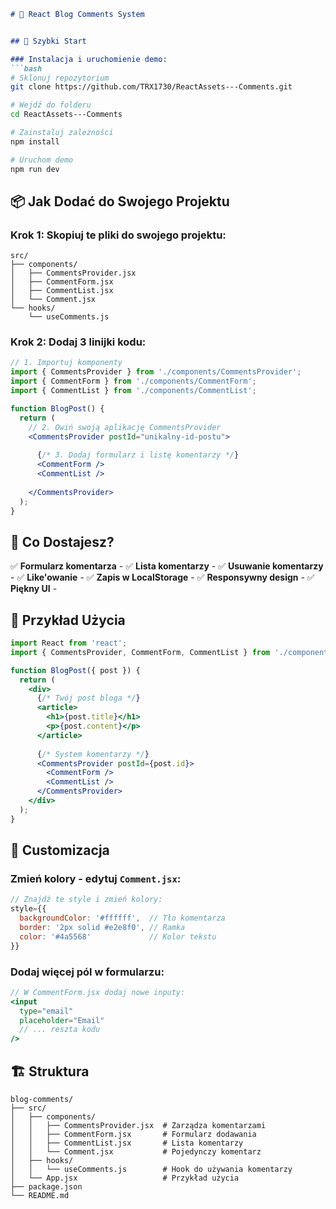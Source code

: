 ```markdown
# 💬 React Blog Comments System


## 🚀 Szybki Start

### Instalacja i uruchomienie demo:
```bash
# Sklonuj repozytorium
git clone https://github.com/TRX1730/ReactAssets---Comments.git

# Wejdź do folderu
cd ReactAssets---Comments

# Zainstaluj zależności
npm install

# Uruchom demo
npm run dev
```


## 📦 Jak Dodać do Swojego Projektu

### Krok 1: Skopiuj te pliki do swojego projektu:
```
src/
├── components/
│   ├── CommentsProvider.jsx
│   ├── CommentForm.jsx
│   ├── CommentList.jsx
│   └── Comment.jsx
└── hooks/
    └── useComments.js
```

### Krok 2: Dodaj 3 linijki kodu:
```jsx
// 1. Importuj komponenty
import { CommentsProvider } from './components/CommentsProvider';
import { CommentForm } from './components/CommentForm';
import { CommentList } from './components/CommentList';

function BlogPost() {
  return (
    // 2. Owiń swoją aplikację CommentsProvider
    <CommentsProvider postId="unikalny-id-postu">
      
      {/* 3. Dodaj formularz i listę komentarzy */}
      <CommentForm />
      <CommentList />
      
    </CommentsProvider>
  );
}
```


## 🎯 Co Dostajesz?

✅ **Formularz komentarza** - 
✅ **Lista komentarzy** -
✅ **Usuwanie komentarzy** -
✅ **Like'owanie** - 
✅ **Zapis w LocalStorage** -
✅ **Responsywny design** - 
✅ **Piękny UI** - 

## 🎨 Przykład Użycia

```jsx
import React from 'react';
import { CommentsProvider, CommentForm, CommentList } from './components';

function BlogPost({ post }) {
  return (
    <div>
      {/* Twój post bloga */}
      <article>
        <h1>{post.title}</h1>
        <p>{post.content}</p>
      </article>
      
      {/* System komentarzy */}
      <CommentsProvider postId={post.id}>
        <CommentForm />
        <CommentList />
      </CommentsProvider>
    </div>
  );
}
```

## 🔧 Customizacja

### Zmień kolory - edytuj `Comment.jsx`:
```jsx
// Znajdź te style i zmień kolory:
style={{
  backgroundColor: '#ffffff',  // Tło komentarza
  border: '2px solid #e2e8f0', // Ramka
  color: '#4a5568'             // Kolor tekstu
}}
```

### Dodaj więcej pól w formularzu:
```jsx
// W CommentForm.jsx dodaj nowe inputy:
<input
  type="email"
  placeholder="Email"
  // ... reszta kodu
/>
```


## 🏗️ Struktura

```
blog-comments/
├── src/
│   ├── components/
│   │   ├── CommentsProvider.jsx  # Zarządza komentarzami
│   │   ├── CommentForm.jsx       # Formularz dodawania
│   │   ├── CommentList.jsx       # Lista komentarzy
│   │   └── Comment.jsx           # Pojedynczy komentarz
│   ├── hooks/
│   │   └── useComments.js        # Hook do używania komentarzy
│   └── App.jsx                   # Przykład użycia
├── package.json
└── README.md
```

